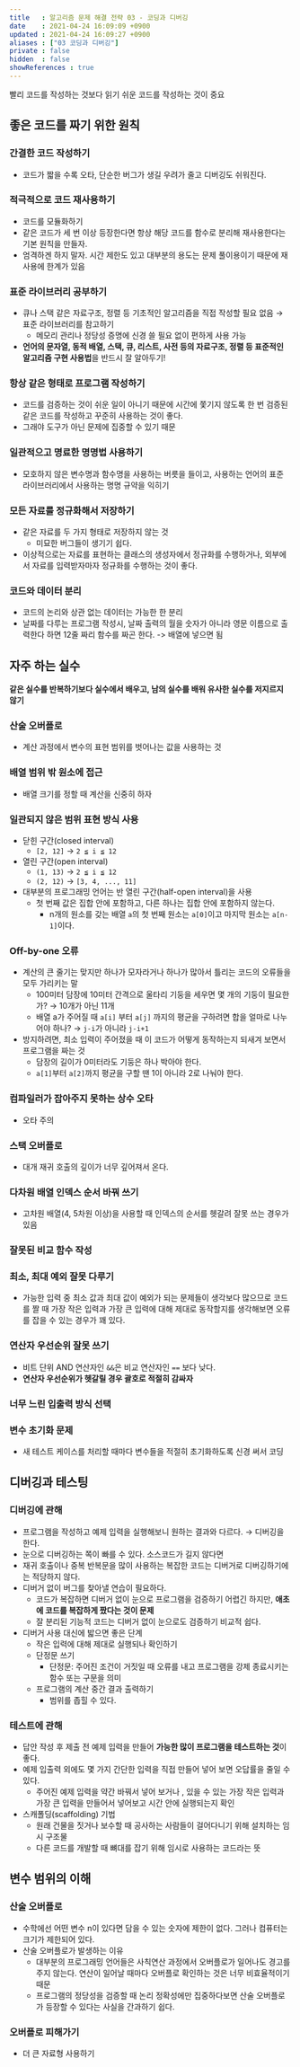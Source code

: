 ```yaml
---
title   : 알고리즘 문제 해결 전략 03 - 코딩과 디버깅 
date    : 2021-04-24 16:09:09 +0900
updated : 2021-04-24 16:09:27 +0900
aliases : ["03 코딩과 디버깅"]
private : false
hidden  : false
showReferences : true
---
```


<span class="highlight">빨리 코드를 작성하는 것보다 읽기 쉬운 코드를 작성하는 것이 중요</span>

## 좋은 코드를 짜기 위한 원칙 
### 간결한 코드 작성하기
- 코드가 짧을 수록 오타, 단순한 버그가 생길 우려가 줄고 디버깅도 쉬워진다.  

### 적극적으로 코드 재사용하기 
- 코드를 모듈화하기 
- 같은 코드가 세 번 이상 등장한다면 항상 해당 코드를 함수로 분리해 재사용한다는 기본 원칙을 만들자.  
- 엄격하겐 하지 말자. 시간 제한도 있고 대부분의 용도는 문제 풀이용이기 때문에 재사용에 한계가 있음 

### 표준 라이브러리 공부하기 
- 큐나 스택 같은 자료구조, 정렬 등 기초적인 알고리즘을 직접 작성할 필요 없음 → 표준 라이브러리를 참고하기 
	- 메모리 관리나 정당성 증명에 신경 쓸 필요 없이 편하게 사용 가능 
- **언어의 문자열, 동적 배열, 스택, 큐, 리스트, 사전 등의 자료구조, 정렬 등 표준적인 알고리즘 구현 사용법**을 반드시 잘 알아두기! 

### 항상 같은 형태로 프로그램 작성하기 
- 코드를 검증하는 것이 쉬운 일이 아니기 때문에 시간에 쫓기지 않도록 한 번 검증된 같은 코드를 작성하고 꾸준히 사용하는 것이 좋다. 
- 그래야 도구가 아닌 문제에 집중할 수 있기 때문  

### 일관적으고 명료한 명명법 사용하기 
- 모호하지 않은 변수명과 함수명을 사용하는 버릇을 들이고, 사용하는 언어의 표준 라이브러리에서 사용하는 명명 규약을 익히기  

### 모든 자료를 정규화해서 저장하기  
- 같은 자료를 두 가지 형태로 저장하지 않는 것  
	- 미묘한 버그들이 생기기 쉽다.  
- 이상적으로는 자료를 표현하는 클래스의 생성자에서 정규화를 수행하거나, 외부에서 자료를 입력받자마자 정규화를 수행하는 것이 좋다.  

### 코드와 데이터 분리
- 코드의 논리와 상관 없는 데이터는 가능한 한 분리 
- 날짜를 다루는 프로그램 작성시, 날짜 출력의 월을 숫자가 아니라 영문 이름으로 출력한다 하면 12줄 짜리 함수를 짜곤 한다. -> 배열에 넣으면 됨 

## 자주 하는 실수 
**같은 실수를 반복하기보다 실수에서 배우고, 남의 실수를 배워 유사한 실수를 저지르지 않기**

### 산술 오버플로 
- 계산 과정에서 변수의 표현 범위를 벗어나는 값을 사용하는 것  

### 배열 범위 밖 원소에 접근 
- 배열 크기를 정할 때 계산을 신중히 하자 

### 일관되지 않은 범위 표현 방식 사용
- 닫힌 구간(closed interval)
	- `[2, 12]` → `2 ≦ i ≦ 12`
- 열린 구간(open interval)
	- `(1, 13)` → `2 ≦ i ≦ 12`
	- `(2, 12)` → `[3, 4, ..., 11]`
- 대부분의 프로그래밍 언어는 반 열린 구간(half-open interval)을 사용 
	- 첫 번째 값은 집합 안에 포함하고, 다른 하나는 집합 안에 포함하지 않는다.  
		- n개의 원소를 갖는 배열 `a`의 첫 번째 원소는 `a[0]`이고 마지막 원소는 `a[n-1]`이다. 

### Off-by-one 오류 
- 계산의 큰 줄기는 맞지만 하나가 모자라거나 하나가 많아서 틀리는 코드의 오류들을 모두 가리키는 말  
	- 100미터 담장에 10미터 간격으로 울타리 기둥을 세우면 몇 개의 기둥이 필요한가? → 10개가 아닌 11개 
	- 배열 a가 주어질 때 `a[i]` 부터 `a[j]` 까지의 평균을 구하려면 합을 얼마로 나누어야 하나? → `j-i`가 아니라 `j-i+1`
- 방지하려면, 최소 입력이 주어졌을 때 이 코드가 어떻게 동작하는지 되새겨 보면서 프로그램을 짜는 것  
	- 담장의 길이가 0미터라도 기둥은 하나 박아야 한다. 
	- `a[1]`부터 `a[2]`까지 평균을 구할 땐 1이 아니라 2로 나눠야 한다.  

### 컴파일러가 잡아주지 못하는 상수 오타  
- 오타 주의 

### 스택 오버플로 
- 대개 재귀 호출의 깊이가 너무 깊어져서 온다.   

### 다차원 배열 인덱스 순서 바꿔 쓰기  
- 고차원 배열(4, 5차원 이상)을 사용할 때 인덱스의 순서를 헷갈려 잘못 쓰는 경우가 있음 

### 잘못된 비교 함수 작성

### 최소, 최대 예외 잘못 다루기  
- 가능한 입력 중 최소 값과 최대 값이 예외가 되는 문제들이 생각보다 많으므로 코드를 짤 때 가장 작은 입력과 가장 큰 입력에 대해 제대로 동작할지를 생각해보면 오류를 잡을 수 있는 경우가 꽤 있다.  

### 연산자 우선순위 잘못 쓰기  
- 비트 단위 AND 연산자인 `&&`은 비교 연산자인 `==` 보다 낮다.  
- **연산자 우선순위가 헷갈릴 경우 괄호로 적절히 감싸자**


### 너무 느린 입출력 방식 선택 

### 변수 초기화 문제  
- 새 테스트 케이스를 처리할 때마다 변수들을 적절히 초기화하도록 신경 써서 코딩 

## 디버깅과 테스팅 

### 디버깅에 관해 
- 프로그램을 작성하고 예제 입력을 실행해보니 원하는 결과와 다르다. → 디버깅을 한다. 
- 눈으로 디버깅하는 쪽이 빠를 수 있다. 소스코드가 길지 않다면 
- 재귀 호출이나 중복 반복문을 많이 사용하는 복잡한 코드는 디버거로 디버깅하기에는 적당하지 않다.  
- 디버거 없이 버그를 찾아낼 연습이 필요하다.  
	- 코드가 복잡하면 디버거 없이 눈으로 프로그램을 검증하기 어렵긴 하지만, **애초에 코드를 복잡하게 짰다는 것이 문제**
	- 잘 분리된 기능적 코드는 디버거 없이 눈으로도 검증하기 비교적 쉽다.  
- 디버거 사용 대신에 밟으면 좋은 단계 
	- 작은 입력에 대해 제대로 실행되나 확인하기  
	- 단정문 쓰기 
		- 단정문: 주어진 조건이 거짓일 때 오류를 내고 프로그램을 강제 종료시키는 함수 또는 구문을 의미
	- 프로그램의 계산 중간 결과 출력하기 
		- 범위를 좁힐 수 있다.  

### 테스트에 관해 
- 답안 작성 후 제출 전 예제 입력을 만들어 **가능한 많이 프로그램을 테스트하는 것**이 좋다. 
- 예제 입출력 외에도 몇 가지 간단한 입력을 직접 만들어 넣어 보면 오답률을 줄일 수 있다.  
	- 주어진 예제 입력을 약간 바꿔서 넣어 보거나 , 있을 수 있는 가장 작은 입력과 가장 큰 입력을 만들어서 넣어보고 시간 안에 실행되는지 확인 
- 스캐폴딩(scaffolding) 기법 
	- 원래 건물을 짓거나 보수할 때 공사하는 사람들이 걸어다니기 위해 설치하는 임시 구조물 
	- 다른 코드를 개발할 때 뼈대를 잡기 위해 임시로 사용하는 코드라는 뜻 


## 변수 범위의 이해 

### 산술 오버플로 
- 수학에선 어떤 변수 n이 있다면 담을 수 있는 숫자에 제한이 없다. 그러나 컴퓨터는 크기가 제한되어 있다.  
- 산술 오버플로가 발생하는 이유
	- 대부분의 프로그래밍 언어들은 사칙연산 과정에서 오버플로가 일어나도 경고를 주지 않는다. 연산이 일어날 때마다 오버플로 확인하는 것은 너무 비효율적이기 때문
	- 프로그램의 정당성을 검증할 때 논리 정확성에만 집중하다보면 산술 오버플로가 등장할 수 있다는 사실을 간과하기 쉽다.  

### 오버플로 피해가기 
- 더 큰 자료형 사용하기 